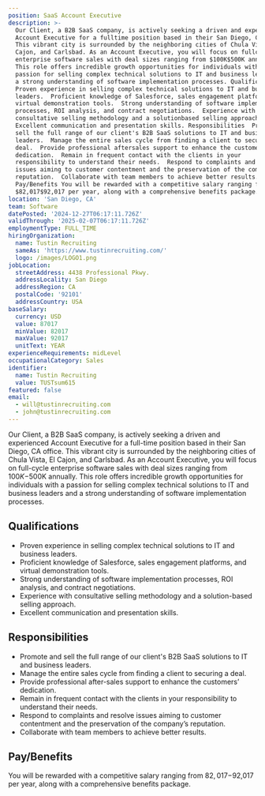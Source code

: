 ```yaml
---
position: SaaS Account Executive
description: >-
  Our Client, a B2B SaaS company, is actively seeking a driven and experienced
  Account Executive for a fulltime position based in their San Diego, CA office.
  This vibrant city is surrounded by the neighboring cities of Chula Vista, El
  Cajon, and Carlsbad. As an Account Executive, you will focus on fullcycle
  enterprise software sales with deal sizes ranging from $100K$500K annually.
  This role offers incredible growth opportunities for individuals with a
  passion for selling complex technical solutions to IT and business leaders and
  a strong understanding of software implementation processes. Qualifications 
  Proven experience in selling complex technical solutions to IT and business
  leaders.  Proficient knowledge of Salesforce, sales engagement platforms, and
  virtual demonstration tools.  Strong understanding of software implementation
  processes, ROI analysis, and contract negotiations.  Experience with
  consultative selling methodology and a solutionbased selling approach. 
  Excellent communication and presentation skills. Responsibilities  Promote and
  sell the full range of our client's B2B SaaS solutions to IT and business
  leaders.  Manage the entire sales cycle from finding a client to securing a
  deal.  Provide professional aftersales support to enhance the customers’
  dedication.  Remain in frequent contact with the clients in your
  responsibility to understand their needs.  Respond to complaints and resolve
  issues aiming to customer contentment and the preservation of the company’s
  reputation.  Collaborate with team members to achieve better results.
  Pay/Benefits You will be rewarded with a competitive salary ranging from
  $82,017$92,017 per year, along with a comprehensive benefits package.
location: 'San Diego, CA'
team: Software
datePosted: '2024-12-27T06:17:11.726Z'
validThrough: '2025-02-07T06:17:11.726Z'
employmentType: FULL_TIME
hiringOrganization:
  name: Tustin Recruiting
  sameAs: 'https://www.tustinrecruiting.com/'
  logo: /images/LOGO1.png
jobLocation:
  streetAddress: 4438 Professional Pkwy.
  addressLocality: San Diego
  addressRegion: CA
  postalCode: '92101'
  addressCountry: USA
baseSalary:
  currency: USD
  value: 87017
  minValue: 82017
  maxValue: 92017
  unitText: YEAR
experienceRequirements: midLevel
occupationalCategory: Sales
identifier:
  name: Tustin Recruiting
  value: TUSTsum615
featured: false
email:
  - will@tustinrecruiting.com
  - john@tustinrecruiting.com
---
```




Our Client, a B2B SaaS company, is actively seeking a driven and experienced Account Executive for a full-time position based in their San Diego, CA office. This vibrant city is surrounded by the neighboring cities of Chula Vista, El Cajon, and Carlsbad. As an Account Executive, you will focus on full-cycle enterprise software sales with deal sizes ranging from $100K-$500K annually. This role offers incredible growth opportunities for individuals with a passion for selling complex technical solutions to IT and business leaders and a strong understanding of software implementation processes.

## Qualifications
- Proven experience in selling complex technical solutions to IT and business leaders.
- Proficient knowledge of Salesforce, sales engagement platforms, and virtual demonstration tools.
- Strong understanding of software implementation processes, ROI analysis, and contract negotiations.
- Experience with consultative selling methodology and a solution-based selling approach.
- Excellent communication and presentation skills.

## Responsibilities
- Promote and sell the full range of our client's B2B SaaS solutions to IT and business leaders.
- Manage the entire sales cycle from finding a client to securing a deal.
- Provide professional after-sales support to enhance the customers’ dedication.
- Remain in frequent contact with the clients in your responsibility to understand their needs.
- Respond to complaints and resolve issues aiming to customer contentment and the preservation of the company’s reputation.
- Collaborate with team members to achieve better results.

## Pay/Benefits
You will be rewarded with a competitive salary ranging from $82,017-$92,017 per year, along with a comprehensive benefits package.
